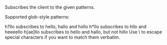 <!--
layout:  index.html
title:   PSUBSCRIBE - Tile38
class:   command
command: psubscribe
-->


Subscribes the client to the given patterns.

Supported glob-style patterns:

h?llo subscribes to hello, hallo and hxllo
h*llo subscribes to hllo and heeeello
h[ae]llo subscribes to hello and hallo, but not hillo
Use \ to escape special characters if you want to match them verbatim.